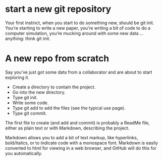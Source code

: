 # start a new git repository
Your first instinct, when you start to do something new, should be git init. You’re starting to write a new paper, you’re writing a bit of code to do a computer simulation, you’re mucking around with some new data … anything: think git init.

# A new repo from scratch
Say you’ve just got some data from a collaborator and are about to start exploring it.

* Create a directory to contain the project.
* Go into the new directory.
* Type git init.
* Write some code.
* Type git add to add the files (see the typical use page).
* Type git commit.

The first file to create (and add and commit) is probably a ReadMe file, either as plain text or with Markdown, describing the project.

Markdown allows you to add a bit of text markup, like hyperlinks, bold/italics, or to indicate code with a monospace font. Markdown is easily converted to html for viewing in a web browser, and GitHub will do this for you automatically.

